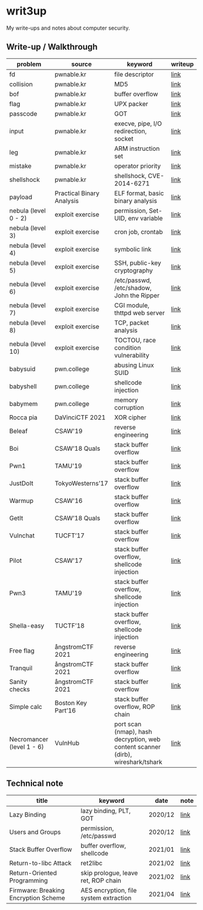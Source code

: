 # writ3up
My write-ups and notes about computer security.



## Write-up / Walkthrough

| problem                   | source                    | keyword                                                      | writeup                                                      |
| ------------------------- | ------------------------- | ------------------------------------------------------------ | ------------------------------------------------------------ |
| fd                        | pwnable.kr                | file descriptor                                              | [link](https://github.com/chuang76/writ3up/blob/main/pwnable-kr/fd.md) |
| collision                 | pwnable.kr                | MD5                                                          | [link](https://github.com/chuang76/writ3up/blob/main/pwnable-kr/collision.md) |
| bof                       | pwnable.kr                | buffer overflow                                              | [link](https://github.com/chuang76/writ3up/blob/main/pwnable-kr/bof.md) |
| flag                      | pwnable.kr                | UPX packer                                                   | [link](https://github.com/chuang76/writ3up/blob/main/pwnable-kr/flag.md) |
| passcode                  | pwnable.kr                | GOT                                                          | [link](https://chuang76.github.io/posts/passcode/)           |
| input                     | pwnable.kr                | execve, pipe, I/O redirection, socket                        | [link](https://chuang76.github.io/posts/input/)              |
| leg                       | pwnable.kr                | ARM instruction set                                          | [link](https://chuang76.github.io/posts/leg/)                |
| mistake                   | pwnable.kr                | operator priority                                            | [link](https://chuang76.github.io/posts/mistake/)            |
| shellshock                | pwnable.kr                | shellshock, CVE-2014-6271                                    | [link](https://chuang76.github.io/posts/shellshock/)         |
| payload                   | Practical Binary Analysis | ELF format, basic binary analysis                            | [link](https://chuang76.github.io/posts/payload/)            |
| nebula (level 0 - 2)      | exploit exercise          | permission, Set-UID, env variable                            | [link](https://chuang76.github.io/posts/nebula_p1/)          |
| nebula (level 3)          | exploit exercise          | cron job, crontab                                            | [link](https://chuang76.github.io/posts/nebula_p2/)          |
| nebula (level 4)          | exploit exercise          | symbolic link                                                | [link](https://chuang76.github.io/posts/nebula_p2/)          |
| nebula (level 5)          | exploit exercise          | SSH, public-key cryptography                                 | [link](https://chuang76.github.io/posts/nebula_p2/)          |
| nebula (level 6)          | exploit exercise          | /etc/passwd, /etc/shadow, John the Ripper                    | [link](https://chuang76.github.io/posts/nebula_p3/)          |
| nebula (level 7)          | exploit exercise          | CGI module, thttpd web server                                | [link](https://chuang76.github.io/posts/nebula_p3/)          |
| nebula (level 8)          | exploit exercise          | TCP, packet analysis                                         | [link](https://chuang76.github.io/posts/nebula_p3/)          |
| nebula (level 10)         | exploit exercise          | TOCTOU, race condition vulnerability                         | [link](https://chuang76.github.io/posts/nebula_p4/)          |
| babysuid                  | pwn.college               | abusing Linux SUID                                           | [link](https://github.com/chuang76/writ3up/blob/main/pwn-college/babysuid.md) |
| babyshell                 | pwn.college               | shellcode injection                                          | [link](https://github.com/chuang76/writ3up/blob/main/pwn-college/babyshell.md) |
| babymem                   | pwn.college               | memory corruption                                            | [link](https://github.com/chuang76/writ3up/blob/main/pwn-college/babymem.md) |
| Rocca pia                 | DaVinciCTF 2021           | XOR cipher                                                   | [link](https://github.com/chuang76/writ3up/tree/main/davinci) |
| Beleaf                    | CSAW'19                   | reverse engineering                                          | [link](https://hackmd.io/dIPns5reRB-THaUlh14WPQ?view#03-CSAW%E2%80%9919-Beleaf) |
| Boi                       | CSAW’18 Quals             | stack buffer overflow                                        | [link](https://hackmd.io/dIPns5reRB-THaUlh14WPQ?view#04-CSAW%E2%80%9918-Quals-Boi) |
| Pwn1                      | TAMU'19                   | stack buffer overflow                                        | [link](https://hackmd.io/dIPns5reRB-THaUlh14WPQ?view#04-TAMU%E2%80%9919-Pwn1) |
| JustDoIt                  | TokyoWesterns’17          | stack buffer overflow                                        | [link](https://hackmd.io/dIPns5reRB-THaUlh14WPQ?view#04-TokyoWesterns%E2%80%9917-JustDoIt) |
| Warmup                    | CSAW'16                   | stack buffer overflow                                        | [link](https://hackmd.io/dIPns5reRB-THaUlh14WPQ?view#05-CSAW%E2%80%9916-Warmup) |
| GetIt                     | CSAW’18 Quals             | stack buffer overflow                                        | [link](https://hackmd.io/dIPns5reRB-THaUlh14WPQ?view#05-CSAW%E2%80%9918-Quals-Getit) |
| Vulnchat                  | TUCFT’17                  | stack buffer overflow                                        | [link](https://hackmd.io/dIPns5reRB-THaUlh14WPQ?view#05-TUCFT%E2%80%9917-Vulnchat) |
| Pilot                     | CSAW'17                   | stack buffer overflow, shellcode injection                   | [link](https://hackmd.io/ECOMk9XpTeKypPQ9YiNGpw?view#06-CSAW%E2%80%9917-Pilot) |
| Pwn3                      | TAMU'19                   | stack buffer overflow, shellcode injection                   | [link](https://hackmd.io/ECOMk9XpTeKypPQ9YiNGpw?view#06-TAMU%E2%80%9919-Pwn3) |
| Shella-easy               | TUCTF’18                  | stack buffer overflow, shellcode injection                   | [link](https://hackmd.io/ECOMk9XpTeKypPQ9YiNGpw?view#06-TUCTF%E2%80%9918-Shella-easy) |
| Free flag                 | ångstromCTF 2021          | reverse engineering                                          | [link](https://github.com/chuang76/writ3up/tree/main/angstrom#%C3%A5ngstromctf-2021---free-flags1-50-points) |
| Tranquil                  | ångstromCTF 2021          | stack buffer overflow                                        | [link](https://github.com/chuang76/writ3up/tree/main/angstrom#%C3%A5ngstromctf-2021---tranquil-70-points) |
| Sanity checks             | ångstromCTF 2021          | stack buffer overflow                                        | [link](https://github.com/chuang76/writ3up/tree/main/angstrom#%C3%A5ngstromctf-2021---sanity-checks-80-points) |
| Simple calc               | Boston Key Part’16        | stack buffer overflow, ROP chain                             | [link](https://hackmd.io/ECOMk9XpTeKypPQ9YiNGpw#07-Boston-Key-Part%E2%80%9916-Simple-Calc) |
| Necromancer (level 1 - 6) | VulnHub                   | port scan (nmap), hash decryption, web content scanner (dirb), wireshark/tshark | [link](https://hackmd.io/BbmvwE7fSJq54no4g3SUQA?view#Flag-1---Flag-6) |



## Technical note

| title                                | keyword                                | date    | note                                                       |
| ------------------------------------ | -------------------------------------- | ------- | ---------------------------------------------------------- |
| Lazy Binding                         | lazy binding, PLT, GOT                 | 2020/12 | [link](https://chuang76.github.io/posts/lazy_binding/)     |
| Users and Groups                     | permission, /etc/passwd                | 2020/12 | [link](https://chuang76.github.io/posts/users_and_groups/) |
| Stack Buffer Overflow                | buffer overflow, shellcode             | 2021/01 | [link](https://chuang76.github.io/posts/bof/)              |
| Return-to-libc Attack                | ret2libc                               | 2021/02 | [link](https://chuang76.github.io/posts/return-to-libc/)   |
| Return-Oriented Programming          | skip prologue, leave ret, ROP chain    | 2021/02 | [link](https://chuang76.github.io/posts/rop/)              |
| Firmware: Breaking Encryption Scheme | AES encryption, file system extraction | 2021/04 | [link](https://hackmd.io/XAvS9IuRTD6-HIiQCaOnQA?view)      |
